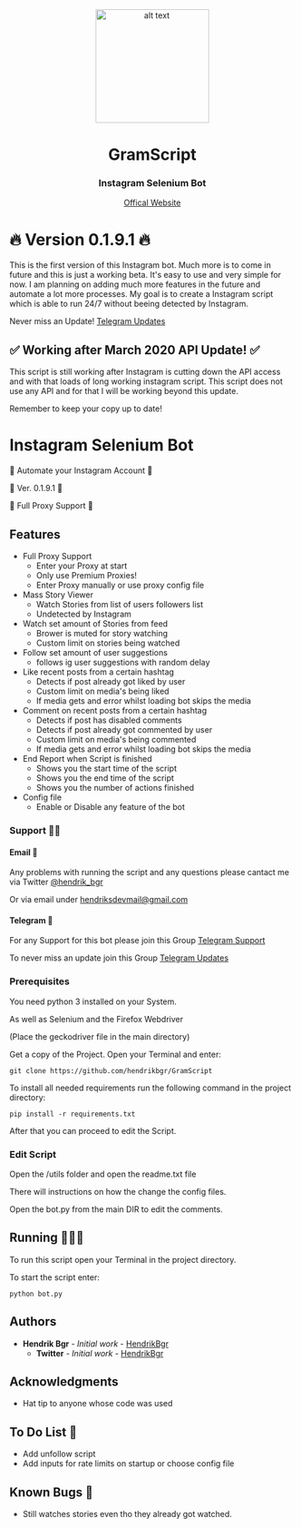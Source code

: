 <div align="center">
  <img src="./img/logo-icon.svg" alt="alt text" width="200px">
  <div>
    <h1>GramScript</h1>
    <h3>Instagram Selenium Bot</h3>
    <a href="http://www.gramscript.com" target="_blank">Offical Website</a>
  </div>
</div>

# 🔥 Version 0.1.9.1 🔥

This is the first version of this Instagram bot. Much more is to come in future and this is just a working beta. It's easy to use and very simple for now. I am planning on adding much more features in the future and automate a lot more processes. My goal is to create a Instagram script which is able to run 24/7 without beeing detected by Instagram.

Never miss an Update! [Telegram Updates](https://t.me/joinchat/AAAAAEwL2tNqFyKudR7YEw)

## ✅ Working after March 2020 API Update! ✅

This script is still working after Instagram is cutting down the API access and with that loads of long working instagram script. This script does not use any API and for that I will be working beyond this update.

Remember to keep your copy up to date!

# Instagram Selenium Bot

🚀 Automate your Instagram Account 🚀

📌 Ver. 0.1.9.1 📌

📱 Full Proxy Support 📱

## Features

* Full Proxy Support
    * Enter your Proxy at start
    * Only use Premium Proxies!
    * Enter Proxy manually or use proxy config file
* Mass Story Viewer
    * Watch Stories from list of users followers list
    * Undetected by Instagram
* Watch set amount of Stories from feed
    * Brower is muted for story watching
    * Custom limit on stories being watched
* Follow set amount of user suggestions
    * follows ig user suggestions with random delay
* Like recent posts from a certain hashtag
    * Detects if post already got liked by user
    * Custom limit on media's being liked
    * If media gets and error whilst loading bot skips the media
* Comment on recent posts from a certain hashtag
    * Detects if post has disabled comments
    * Detects if post already got commented by user
    * Custom limit on media's being commented
    * If media gets and error whilst loading bot skips the media
* End Report when Script is finished
    * Shows you the start time of the script
    * Shows you the end time of the script
    * Shows you the number of actions finished
* Config file
    * Enable or Disable any feature of the bot

### Support 👨‍💻

#### Email 📩

Any problems with running the script and any questions please cantact me via Twitter [@hendrik_bgr](https://twitter.com/Hendrik_bgr)

Or via email under [hendriksdevmail@gmail.com](mailto:hendriskdevmail@gmail.com)

#### Telegram 📱

For any Support for this bot please join this Group [Telegram Support](https://t.me/joinchat/L0QW7RsOaPADq0Zal3OC9A)

To never miss an update join this Group [Telegram Updates](https://t.me/joinchat/AAAAAEwL2tNqFyKudR7YEw)


### Prerequisites

You need python 3 installed on your System.

As well as Selenium and the Firefox Webdriver

(Place the geckodriver file in the main directory)

Get a copy of the Project. Open your Terminal and enter:

```
git clone https://github.com/hendrikbgr/GramScript
```

To install all needed requirements run the following command in the project directory:

```
pip install -r requirements.txt
```

After that you can proceed to edit the Script.

### Edit Script

Open the /utils folder and open the readme.txt file

There will instructions on how the change the config files.

Open the bot.py from the main DIR to edit the comments.

## Running 🏃🏽‍♂️

To run this script open your Terminal in the project directory.

To start the script enter:

```
python bot.py
```

## Authors

* **Hendrik Bgr** - *Initial work* - [HendrikBgr](https://github.com/hendrikbgr)
    * **Twitter** - *Initial work* - [HendrikBgr](https://twitter.com/hendrik_bgr)


## Acknowledgments

* Hat tip to anyone whose code was used

## To Do List 📝

* Add unfollow script
* Add inputs for rate limits on startup or choose config file

## Known Bugs 🐛

* Still watches stories even tho they already got watched.


